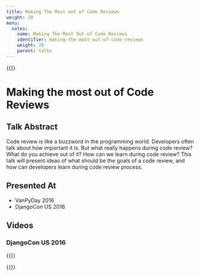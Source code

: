 ```yaml
---
title: Making The Most out of Code Reviews
weight: 20
menu:
  notes:
    name: Making The Most Out of Code Reviews
    identifier: making-the-most-out-of-code-reviews
    weight: 20
    parent: talks
---
```


{{<note title="Making The Most Out of Code Reviews">}}

# Making the most out of Code Reviews

## Talk Abstract 


Code review is like a buzzword in the programming world. Developers often talk about how important it is.
But what really happens during code review? What do you achieve out of it? How can we learn during code review?
This talk will present ideas of what should be the goals of a code review, and how can developers learn during code review process.



## Presented At

- VanPyDay 2016
- DjangoCon US 2016

## Videos

### DjangoCon US 2016

{{<youtube QgwUvaNjlRM>}}


{{</note>}}
